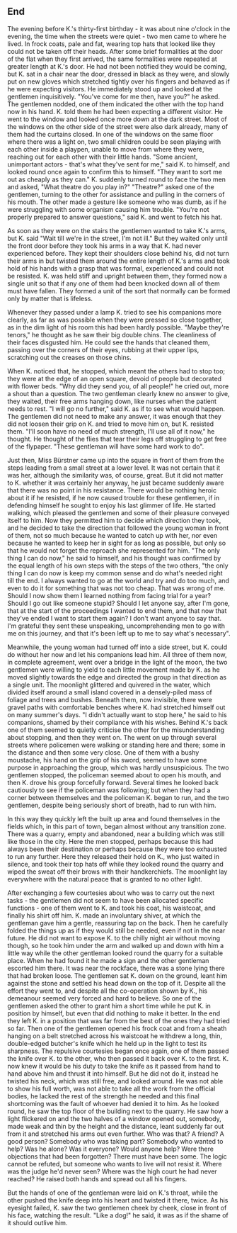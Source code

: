 
## End

   The evening before K.'s thirty-first birthday - it was about nine
o'clock in the evening, the time when the streets were quiet - two men
came to where he lived.  In frock coats, pale and fat, wearing top hats
that looked like they could not be taken off their heads.  After some
brief formalities at the door of the flat when they first arrived, the
same formalities were repeated at greater length at K.'s door.  He had
not been notified they would be coming, but K. sat in a chair near the
door, dressed in black as they were, and slowly put on new gloves which
stretched tightly over his fingers and behaved as if he were expecting
visitors.  He immediately stood up and looked at the gentlemen
inquisitively.  "You've come for me then, have you?" he asked.  The
gentlemen nodded, one of them indicated the other with the top hand now
in his hand.  K. told them he had been expecting a different visitor.
He went to the window and looked once more down at the dark street.
Most of the windows on the other side of the street were also dark
already, many of them had the curtains closed.  In one of the windows on
the same floor where there was a light on, two small children could be
seen playing with each other inside a playpen, unable to move from where
they were, reaching out for each other with their little hands.  "Some
ancient, unimportant actors - that's what they've sent for me," said K.
to himself, and looked round once again to confirm this to himself.
"They want to sort me out as cheaply as they can."  K. suddenly turned
round to face the two men and asked, "What theatre do you play in?"
"Theatre?" asked one of the gentlemen, turning to the other for
assistance and pulling in the corners of his mouth.  The other made a
gesture like someone who was dumb, as if he were struggling with some
organism causing him trouble.  "You're not properly prepared to answer
questions," said K. and went to fetch his hat.

   As soon as they were on the stairs the gentlemen wanted to take
K.'s arms, but K. said "Wait till we're in the street, I'm not ill."
But they waited only until the front door before they took his arms in a
way that K. had never experienced before.   They kept their shoulders
close behind his, did not turn their arms in but twisted them around the
entire length of K.'s arms and took hold of his hands with a grasp that
was formal, experienced and could not be resisted.  K. was held stiff
and upright between them, they formed now a single unit so that if any
one of them had been knocked down all of them must have fallen.  They
formed a unit of the sort that normally can be formed only by matter
that is lifeless.

   Whenever they passed under a lamp K. tried to see his companions
more clearly, as far as was possible when they were pressed so close
together, as in the dim light of his room this had been hardly possible.
"Maybe they're tenors," he thought as he saw their big double chins.
The cleanliness of their faces disgusted him.  He could see the hands
that cleaned them, passing over the corners of their eyes, rubbing at
their upper lips, scratching out the creases on those chins.

   When K. noticed that, he stopped, which meant the others had to
stop too; they were at the edge of an open square, devoid of people but
decorated with flower beds.  "Why did they send you, of all people!" he
cried out, more a shout than a question.  The two gentleman clearly knew
no answer to give, they waited, their free arms hanging down, like
nurses when the patient needs to rest.  "I will go no further," said K.
as if to see what would happen.  The gentlemen did not need to make any
answer, it was enough that they did not loosen their grip on K. and
tried to move him on, but K. resisted them.  "I'll soon have no need of
much strength, I'll use all of it now," he thought.   He thought of the
flies that tear their legs off struggling to get free of the flypaper.
"These gentleman will have some hard work to do".

   Just then, Miss Bürstner came up into the square in front of them
from the steps leading from a small street at a lower level.  It was not
certain that it was her, although the similarity was, of course, great.
But it did not matter to K. whether it was certainly her anyway, he just
became suddenly aware that there was no point in his resistance.  There
would be nothing heroic about it if he resisted, if he now caused
trouble for these gentlemen, if in defending himself he sought to enjoy
his last glimmer of life.  He started walking, which pleased the
gentlemen and some of their pleasure conveyed itself to him.  Now they
permitted him to decide which direction they took, and he decided to
take the direction that followed the young woman in front of them, not
so much because he wanted to catch up with her, nor even because he
wanted to keep her in sight for as long as possible, but only so that he
would not forget the reproach she represented for him.   "The only thing
I can do now," he said to himself, and his thought was confirmed by the
equal length of his own steps with the steps of the two others, "the
only thing I can do now is keep my common sense and do what's needed
right till the end.  I always wanted to go at the world and try and do
too much, and even to do it for something that was not too cheap.  That
was wrong of me.  Should I now show them I learned nothing from facing
trial for a year?  Should I go out like someone stupid?  Should I let
anyone say, after I'm gone, that at the start of the proceedings I
wanted to end them, and that now that they've ended I want to start them
again?  I don't want anyone to say that.  I'm grateful they sent these
unspeaking, uncomprehending men to go with me on this journey, and that
it's been left up to me to say what's necessary".

   Meanwhile, the young woman had turned off into a side street, but
K. could do without her now and let his companions lead him.  All three
of them now, in complete agreement, went over a bridge in the light of
the moon, the two gentlemen were willing to yield to each little
movement made by K. as he moved slightly towards the edge and directed
the group in that direction as a single unit.  The moonlight glittered
and quivered in the water, which divided itself around a small island
covered in a densely-piled mass of foliage and trees and bushes.
Beneath them, now invisible, there were gravel paths with comfortable
benches where K. had stretched himself out on many summer's days.  "I
didn't actually want to stop here," he said to his companions, shamed by
their compliance with his wishes.  Behind K.'s back one of them seemed
to quietly criticise the other for the misunderstanding about stopping,
and then they went on.  The went on up through several streets where
policemen were walking or standing here and there; some in the distance
and then some very close.   One of them with a bushy moustache, his hand
on the  grip of his sword, seemed to have some purpose in approaching
the group, which was hardly unsuspicious.  The two gentlemen stopped,
the policeman seemed about to open his mouth, and then K. drove his
group forcefully forward.  Several times he looked back cautiously to
see if the policeman was following; but when they had a corner between
themselves and the policeman K. began to run, and the two gentlemen,
despite being seriously short of breath, had to run with him.

   In this way they quickly left the built up area and found
themselves in the fields which, in this part of town, began almost
without any transition zone.   There was a quarry, empty and abandoned,
near a building which was still like those in the city.  Here the men
stopped, perhaps because this had always been their destination or
perhaps because they were too exhausted to run any further.  Here they
released their hold on K., who just waited in silence, and took their
top hats off while they looked round the quarry and wiped the sweat off
their brows with their handkerchiefs.  The moonlight lay everywhere with
the natural peace that is granted to no other light.

   After exchanging a few courtesies about who was to carry out the
next tasks - the gentlemen did not seem to have been allocated specific
functions - one of them went to K. and took his coat, his waistcoat, and
finally his shirt off him.  K. made an involuntary shiver, at which the
gentleman gave him a gentle, reassuring tap on the back.  Then he
carefully folded the things up as if they would still be needed, even if
not in the near future.  He did not want to expose K. to the chilly
night air without moving though, so he took him under the arm and walked
up and down with him a little way while the other gentleman looked round
the quarry for a suitable place.  When he had found it he made a sign
and the other gentleman escorted him there.  It was near the rockface,
there was a stone lying there that had broken loose.  The gentlemen sat
K. down on the ground, leant him against the stone and settled his head
down on the top of it.  Despite all the effort they went to, and despite
all the co-operation shown by K., his demeanour seemed very forced and
hard to believe.  So one of the gentlemen asked the other to grant him a
short time while he put K. in position by himself, but even that did
nothing to make it better.  In the end they left K. in a position that
was far from the best of the ones they had tried so far.  Then one of
the gentlemen opened his frock coat and from a sheath hanging on a belt
stretched across his waistcoat he withdrew a long, thin, double-edged
butcher's knife which he held up in the light to test its sharpness.
The repulsive courtesies began once again, one of them passed the knife
over K. to the other, who then passed it back over K. to the first.  K.
now knew it would be his duty to take the knife as it passed from hand
to hand above him and thrust it into himself.  But he did not do it,
instead he twisted his neck, which was still free, and looked around.
He was not able to show his full worth, was not able to take all the
work from the official bodies, he lacked the rest of the strength he
needed and this final shortcoming was the fault of whoever had denied it
to him.  As he looked round, he saw the top floor of the building next
to the quarry.  He saw how a light flickered on and the two halves of a
window opened out, somebody, made weak and thin by the height and the
distance, leant suddenly far out from it and stretched his arms out even
further.  Who was that?  A friend?  A good person?  Somebody who was
taking part?  Somebody who wanted to help?  Was he alone?  Was it
everyone?  Would anyone help?  Were there objections that had been
forgotten?  There must have been some.  The logic cannot be refuted, but
someone who wants to live will not resist it.  Where was the judge he'd
never seen?  Where was the high court he had never reached?  He raised
both hands and spread out all his fingers.

   But the hands of one of the gentleman were laid on K.'s throat,
while the other pushed the knife deep into his heart and twisted it
there, twice.  As his eyesight failed, K. saw the two gentlemen cheek by
cheek, close in front of his face, watching the result. "Like a dog!" he
said, it was as if the shame of it should outlive him.
